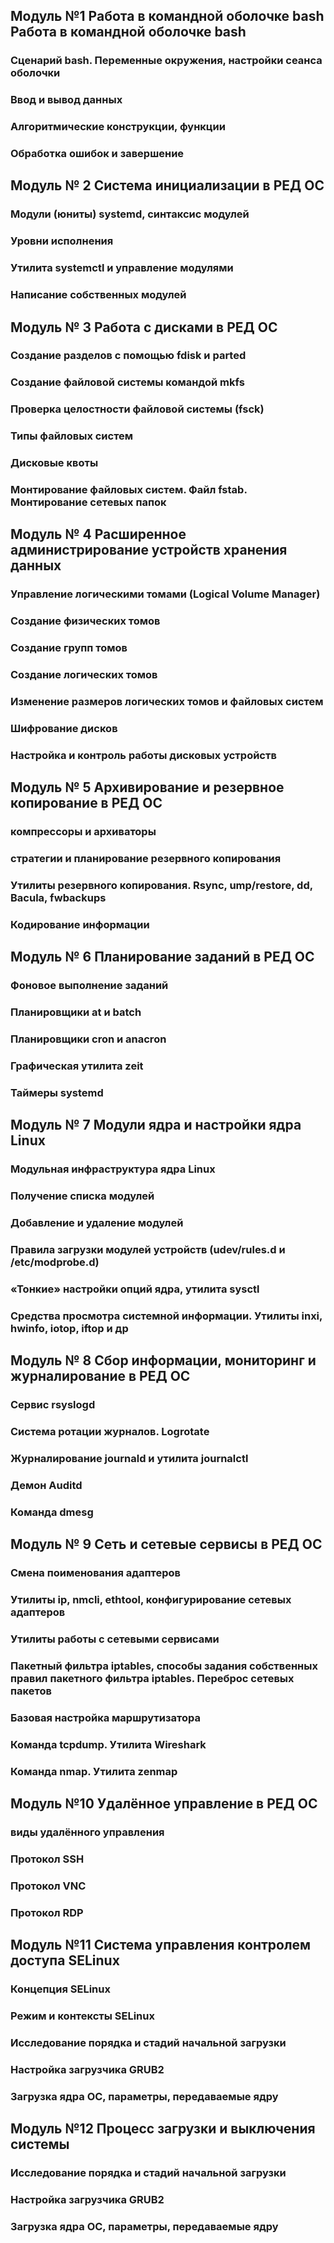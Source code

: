 ## Модуль №1 Работа в командной оболочке bash Работа в командной оболочке bash
###  Сценарий bash. Переменные окружения, настройки сеанса оболочки
### Ввод и вывод данных
### Алгоритмические конструкции, функции
### Обработка ошибок и завершение
## Модуль № 2 Система инициализации в РЕД ОС 
### Модули (юниты) systemd, синтаксис модулей
### Уровни исполнения
### Утилита systemctl и управление модулями
### Написание собственных модулей
## Модуль № 3 Работа с дисками в РЕД ОС
### Создание разделов с помощью fdisk и parted
### Создание файловой системы командой mkfs
### Проверка целостности файловой системы (fsck)
### Типы файловых систем
### Дисковые квоты
### Монтирование файловых систем. Файл fstab. Монтирование сетевых папок
## Модуль № 4 Расширенное администрирование устройств хранения данных
### Управление логическими томами (Logical Volume Manager)
### Создание физических томов
### Создание групп томов
### Создание логических томов
### Изменение размеров логических томов и файловых систем
### Шифрование дисков
### Настройка и контроль работы дисковых устройств
## Модуль № 5 Архивирование и резервное копирование в РЕД ОС

### компрессоры и архиваторы
### стратегии и планирование резервного копирования
### Утилиты резервного копирования. Rsync, ump/restore, dd, Bacula, fwbackups
### Кодирование информации

## Модуль № 6 Планирование заданий в РЕД ОС
### Фоновое выполнение заданий
### Планировщики at и batch
### Планировщики cron и anacron
### Графическая утилита zeit
### Таймеры systemd

## Модуль № 7 Модули ядра и настройки ядра Linux
### Модульная инфраструктура ядра Linux
### Получение списка модулей
### Добавление и удаление модулей
### Правила загрузки модулей устройств (udev/rules.d и /etc/modprobe.d)
### «Тонкие» настройки опций ядра, утилита sysctl
### Средства просмотра системной информации. Утилиты inxi, hwinfo, iotop, iftop и др

## Модуль № 8 Сбор информации, мониторинг и журналирование в РЕД ОС
### Cервис rsyslogd
### Система ротации журналов. Logrotate
### Журналирование journald и утилита journalctl
### Демон Auditd
### Команда dmesg
## Модуль № 9 Сеть и сетевые сервисы в РЕД ОС
### Смена поименования адаптеров
### Утилиты ip, nmcli, ethtool, конфигурирование сетевых адаптеров
### Утилиты работы с сетевыми сервисами
### Пакетный фильтра iptables, способы задания собственных правил пакетного фильтра iptables. Переброс сетевых пакетов
### Базовая настройка маршрутизатора
### Команда tcpdump. Утилита Wireshark
### Команда nmap. Утилита zenmap
## Модуль №10 Удалённое управление в РЕД ОС 
### виды удалённого управления
### Протокол SSH
### Протокол VNC
### Протокол RDP
## Модуль №11 Система управления  контролем доступа SELinux
### Концепция SELinux
### Режим и контексты SELinux
### Исследование порядка и стадий начальной загрузки
### Настройка загрузчика GRUB2
### Загрузка ядра ОС, параметры, передаваемые ядру
## Модуль №12 Процесс загрузки и выключения системы
### Исследование порядка и стадий начальной загрузки
### Настройка загрузчика GRUB2
### Загрузка ядра ОС, параметры, передаваемые ядру
